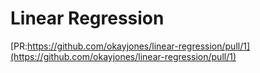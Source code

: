 # Linear Regression

[PR:https://github.com/okayjones/linear-regression/pull/1](https://github.com/okayjones/linear-regression/pull/1)
